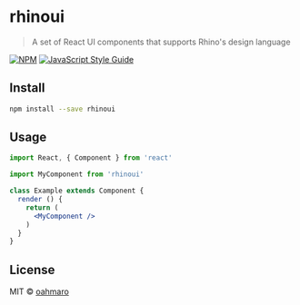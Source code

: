 # rhinoui

> A set of React UI components that supports Rhino&#x27;s design language

[![NPM](https://img.shields.io/npm/v/rhinoui.svg)](https://www.npmjs.com/package/rhinoui) [![JavaScript Style Guide](https://img.shields.io/badge/code_style-standard-brightgreen.svg)](https://standardjs.com)

## Install

```bash
npm install --save rhinoui
```

## Usage

```jsx
import React, { Component } from 'react'

import MyComponent from 'rhinoui'

class Example extends Component {
  render () {
    return (
      <MyComponent />
    )
  }
}
```

## License

MIT © [oahmaro](https://github.com/oahmaro)
